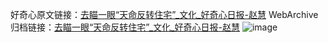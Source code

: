 好奇心原文链接：[去瞄一眼“天命反转住宅”_文化_好奇心日报-赵慧](https://www.qdaily.com/articles/138.html)
WebArchive归档链接：[去瞄一眼“天命反转住宅”_文化_好奇心日报-赵慧](http://web.archive.org/web/20190623145143/https://www.qdaily.com/articles/138.html)
![image](http://ww3.sinaimg.cn/large/007d5XDply1g3v3y5irwwj30u0abmb29)